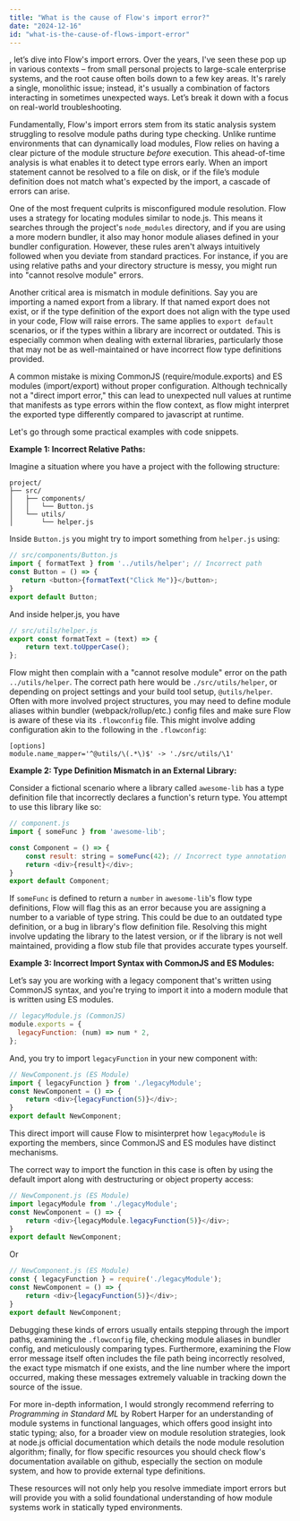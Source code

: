 ```yaml
---
title: "What is the cause of Flow's import error?"
date: "2024-12-16"
id: "what-is-the-cause-of-flows-import-error"
---
```


, let’s dive into Flow's import errors. Over the years, I've seen these pop up in various contexts – from small personal projects to large-scale enterprise systems, and the root cause often boils down to a few key areas. It's rarely a single, monolithic issue; instead, it's usually a combination of factors interacting in sometimes unexpected ways. Let’s break it down with a focus on real-world troubleshooting.

Fundamentally, Flow's import errors stem from its static analysis system struggling to resolve module paths during type checking. Unlike runtime environments that can dynamically load modules, Flow relies on having a clear picture of the module structure *before* execution. This ahead-of-time analysis is what enables it to detect type errors early. When an import statement cannot be resolved to a file on disk, or if the file’s module definition does not match what's expected by the import, a cascade of errors can arise.

One of the most frequent culprits is misconfigured module resolution. Flow uses a strategy for locating modules similar to node.js. This means it searches through the project's `node_modules` directory, and if you are using a more modern bundler, it also may honor module aliases defined in your bundler configuration. However, these rules aren't always intuitively followed when you deviate from standard practices. For instance, if you are using relative paths and your directory structure is messy, you might run into "cannot resolve module" errors.

Another critical area is mismatch in module definitions. Say you are importing a named export from a library. If that named export does not exist, or if the type definition of the export does not align with the type used in your code, Flow will raise errors. The same applies to `export default` scenarios, or if the types within a library are incorrect or outdated. This is especially common when dealing with external libraries, particularly those that may not be as well-maintained or have incorrect flow type definitions provided.

A common mistake is mixing CommonJS (require/module.exports) and ES modules (import/export) without proper configuration. Although technically not a "direct import error," this can lead to unexpected null values at runtime that manifests as type errors within the flow context, as flow might interpret the exported type differently compared to javascript at runtime.

Let's go through some practical examples with code snippets.

**Example 1: Incorrect Relative Paths:**

Imagine a situation where you have a project with the following structure:

```
project/
├── src/
│   ├── components/
│   │   └── Button.js
│   └── utils/
│       └── helper.js
```

Inside `Button.js` you might try to import something from `helper.js` using:

```javascript
// src/components/Button.js
import { formatText } from '../utils/helper'; // Incorrect path
const Button = () => {
   return <button>{formatText("Click Me")}</button>;
}
export default Button;
```

And inside helper.js, you have

```javascript
// src/utils/helper.js
export const formatText = (text) => {
    return text.toUpperCase();
};
```

Flow might then complain with a "cannot resolve module" error on the path `../utils/helper`. The correct path here would be `./src/utils/helper`, or depending on project settings and your build tool setup, `@utils/helper`. Often with more involved project structures, you may need to define module aliases within bundler (webpack/rollup/etc.) config files and make sure Flow is aware of these via its `.flowconfig` file. This might involve adding configuration akin to the following in the `.flowconfig`:

```
[options]
module.name_mapper='^@utils/\(.*\)$' -> './src/utils/\1'
```

**Example 2: Type Definition Mismatch in an External Library:**

Consider a fictional scenario where a library called `awesome-lib` has a type definition file that incorrectly declares a function's return type. You attempt to use this library like so:

```javascript
// component.js
import { someFunc } from 'awesome-lib';

const Component = () => {
    const result: string = someFunc(42); // Incorrect type annotation
    return <div>{result}</div>;
}
export default Component;
```

If `someFunc` is defined to return a `number` in `awesome-lib`'s flow type definitions, Flow will flag this as an error because you are assigning a number to a variable of type string. This could be due to an outdated type definition, or a bug in library's flow definition file. Resolving this might involve updating the library to the latest version, or if the library is not well maintained, providing a flow stub file that provides accurate types yourself.

**Example 3: Incorrect Import Syntax with CommonJS and ES Modules:**

Let’s say you are working with a legacy component that's written using CommonJS syntax, and you're trying to import it into a modern module that is written using ES modules.

```javascript
// legacyModule.js (CommonJS)
module.exports = {
  legacyFunction: (num) => num * 2,
};
```

And, you try to import `legacyFunction` in your new component with:

```javascript
// NewComponent.js (ES Module)
import { legacyFunction } from './legacyModule';
const NewComponent = () => {
    return <div>{legacyFunction(5)}</div>;
}
export default NewComponent;
```

This direct import will cause Flow to misinterpret how `legacyModule` is exporting the members, since CommonJS and ES modules have distinct mechanisms.

The correct way to import the function in this case is often by using the default import along with destructuring or object property access:

```javascript
// NewComponent.js (ES Module)
import legacyModule from './legacyModule';
const NewComponent = () => {
    return <div>{legacyModule.legacyFunction(5)}</div>;
}
export default NewComponent;
```
Or
```javascript
// NewComponent.js (ES Module)
const { legacyFunction } = require('./legacyModule');
const NewComponent = () => {
    return <div>{legacyFunction(5)}</div>;
}
export default NewComponent;
```

Debugging these kinds of errors usually entails stepping through the import paths, examining the `.flowconfig` file, checking module aliases in bundler config, and meticulously comparing types. Furthermore, examining the Flow error message itself often includes the file path being incorrectly resolved, the exact type mismatch if one exists, and the line number where the import occurred, making these messages extremely valuable in tracking down the source of the issue.

For more in-depth information, I would strongly recommend referring to *Programming in Standard ML* by Robert Harper for an understanding of module systems in functional languages, which offers good insight into static typing; also, for a broader view on module resolution strategies, look at node.js official documentation which details the node module resolution algorithm; finally, for flow specific resources you should check flow's documentation available on github, especially the section on module system, and how to provide external type definitions.

These resources will not only help you resolve immediate import errors but will provide you with a solid foundational understanding of how module systems work in statically typed environments.
